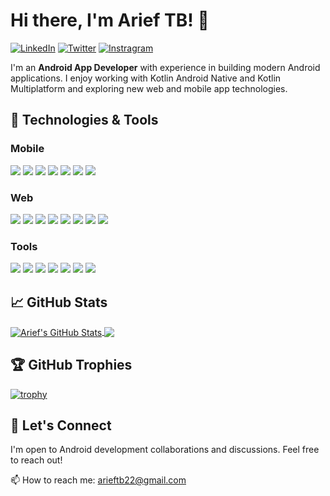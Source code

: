 # Hi there, I'm Arief TB! 👋

[![LinkedIn](https://img.shields.io/badge/LinkedIn-0077B5?style=for-the-badge&logoColor=white)](https://www.linkedin.com/in/arieftb/)
[![Twitter](https://img.shields.io/badge/Twitter-1DA1F2?style=for-the-badge&logoColor=white)](https://twitter.com/arieftb)
[![Instragram](https://img.shields.io/badge/Instagram-E4405F?style=for-the-badge&logoColor=white)](https://instagram.com/arieftb22)

I'm an **Android App Developer** with experience in building modern Android applications. I enjoy working with Kotlin Android Native and Kotlin Multiplatform and exploring new web and mobile app technologies.

## 🔧 Technologies & Tools

### Mobile
![](https://img.shields.io/badge/Android-3DDC84?logo=Android&logoColor=white)
![](https://img.shields.io/badge/Kotlin-B72DF4?logo=kotlin&logoColor=white)
![](https://img.shields.io/badge/Kotlin-Multiplatform-%237f52ff?logo=kotlin&logoColor=white)
![](https://img.shields.io/badge/Jetpack_Compose-4285F4?style=flat&logo=jetpack-compose&logoColor=white)
![](https://img.shields.io/badge/Capacitor-119EFF?style=flat&logo=capacitor&logoColor=white)
![](https://img.shields.io/badge/Goole_Play_Store-3DDC84?style=flat&logo=googleplay&logoColor=white)
![](https://img.shields.io/badge/Huawei_Mobile_Service-FF0000?style=flat&logo=huawei&logoColor=white)

### Web
![](https://img.shields.io/badge/html-E34F26?logo=html5&logoColor=white)
![](https://img.shields.io/badge/css-663399?logo=css&logoColor=white)
![](https://img.shields.io/badge/javascript-F7DF1E?logo=javascript&logoColor=black)
![](https://img.shields.io/badge/react-61DAFB?logo=react&logoColor=black)
![](https://img.shields.io/badge/vite-646CFF?logo=vite&logoColor=white)
![](https://img.shields.io/badge/axios-5A29E4?logo=axios&logoColor=white)
![](https://img.shields.io/badge/redux-764ABC?logo=redux&logoColor=white)
![](https://img.shields.io/badge/npm-CB3837?logo=npm&logoColor=white)

### Tools
![](https://img.shields.io/badge/Git-F05032?style=flat&logo=git&logoColor=white)
![](https://img.shields.io/badge/gitlab-orange?logo=gitlab&logoColor=white)
![](https://img.shields.io/badge/github-181717?logo=github&logoColor=white)
![](https://img.shields.io/badge/Intellij%20Idea-5A4FCF?logo=intellij-idea&style=flat)
![](https://img.shields.io/badge/Firebase-FFCA28?style=flat&logo=firebase&logoColor=black)
![](https://img.shields.io/badge/JFrog-00C63D?style=flat&logo=jfrog&logoColor=white)
![](https://img.shields.io/badge/Visual%20Studio%20Code-007ACC?logo=vscode&logoColor=white)

## 📈 GitHub Stats

<a href="https://github.com/arieftb">
  <img align="center" src="https://github-readme-stats.vercel.app/api?username=arieftb&show_icons=true&line_height=27&count_private=true&title_color=ffffff&text_color=c9cacc&icon_color=7F52FF&bg_color=1d1f21" alt="Arief's GitHub Stats" />
</a>

<a href="https://github.com/arieftb">
  <img align="center" src="https://github-readme-stats.vercel.app/api/top-langs/?username=arieftb&hide=html,css&title_color=ffffff&text_color=c9cacc&icon_color=7F52FF&bg_color=1d1f21&langs_count=5&layout=compact" />
</a>

## 🏆 GitHub Trophies

[![trophy](https://github-profile-trophy.vercel.app/?username=arieftb&theme=onedark&row=1)](https://github.com/arieftb/github-profile-trophy)

## 🤝 Let's Connect

I'm open to Android development collaborations and discussions. Feel free to reach out!

📫 How to reach me: [arieftb22@gmail.com](mailto:arieftb22@gmail.com)
